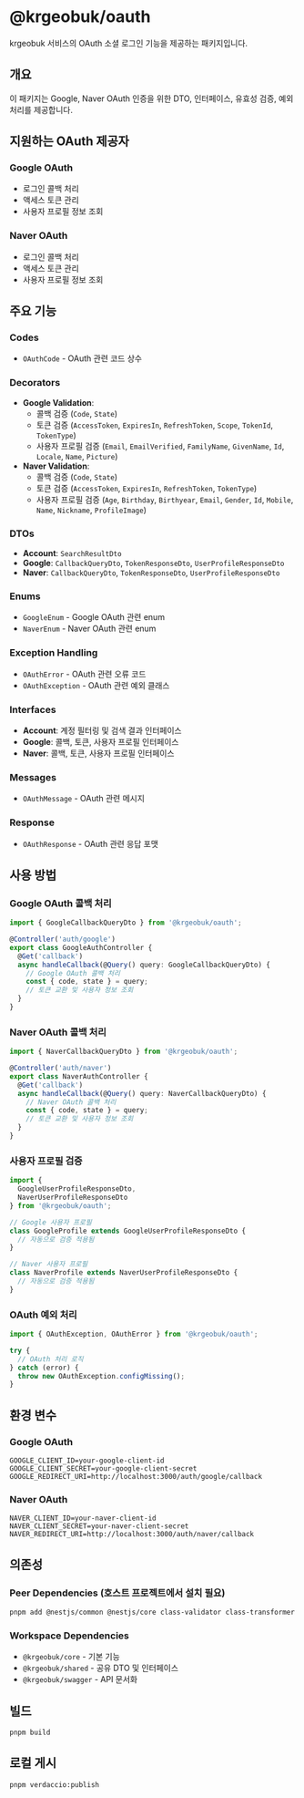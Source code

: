 # @krgeobuk/oauth

krgeobuk 서비스의 OAuth 소셜 로그인 기능을 제공하는 패키지입니다.

## 개요

이 패키지는 Google, Naver OAuth 인증을 위한 DTO, 인터페이스, 유효성 검증, 예외 처리를 제공합니다.

## 지원하는 OAuth 제공자

### Google OAuth
- 로그인 콜백 처리
- 액세스 토큰 관리
- 사용자 프로필 정보 조회

### Naver OAuth
- 로그인 콜백 처리
- 액세스 토큰 관리
- 사용자 프로필 정보 조회

## 주요 기능

### Codes
- `OAuthCode` - OAuth 관련 코드 상수

### Decorators
- **Google Validation**:
  - 콜백 검증 (`Code`, `State`)
  - 토큰 검증 (`AccessToken`, `ExpiresIn`, `RefreshToken`, `Scope`, `TokenId`, `TokenType`)
  - 사용자 프로필 검증 (`Email`, `EmailVerified`, `FamilyName`, `GivenName`, `Id`, `Locale`, `Name`, `Picture`)
- **Naver Validation**:
  - 콜백 검증 (`Code`, `State`)
  - 토큰 검증 (`AccessToken`, `ExpiresIn`, `RefreshToken`, `TokenType`)
  - 사용자 프로필 검증 (`Age`, `Birthday`, `Birthyear`, `Email`, `Gender`, `Id`, `Mobile`, `Name`, `Nickname`, `ProfileImage`)

### DTOs
- **Account**: `SearchResultDto`
- **Google**: `CallbackQueryDto`, `TokenResponseDto`, `UserProfileResponseDto`
- **Naver**: `CallbackQueryDto`, `TokenResponseDto`, `UserProfileResponseDto`

### Enums
- `GoogleEnum` - Google OAuth 관련 enum
- `NaverEnum` - Naver OAuth 관련 enum

### Exception Handling
- `OAuthError` - OAuth 관련 오류 코드
- `OAuthException` - OAuth 관련 예외 클래스

### Interfaces
- **Account**: 계정 필터링 및 검색 결과 인터페이스
- **Google**: 콜백, 토큰, 사용자 프로필 인터페이스
- **Naver**: 콜백, 토큰, 사용자 프로필 인터페이스

### Messages
- `OAuthMessage` - OAuth 관련 메시지

### Response
- `OAuthResponse` - OAuth 관련 응답 포맷

## 사용 방법

### Google OAuth 콜백 처리

```typescript
import { GoogleCallbackQueryDto } from '@krgeobuk/oauth';

@Controller('auth/google')
export class GoogleAuthController {
  @Get('callback')
  async handleCallback(@Query() query: GoogleCallbackQueryDto) {
    // Google OAuth 콜백 처리
    const { code, state } = query;
    // 토큰 교환 및 사용자 정보 조회
  }
}
```

### Naver OAuth 콜백 처리

```typescript
import { NaverCallbackQueryDto } from '@krgeobuk/oauth';

@Controller('auth/naver')
export class NaverAuthController {
  @Get('callback')
  async handleCallback(@Query() query: NaverCallbackQueryDto) {
    // Naver OAuth 콜백 처리
    const { code, state } = query;
    // 토큰 교환 및 사용자 정보 조회
  }
}
```

### 사용자 프로필 검증

```typescript
import { 
  GoogleUserProfileResponseDto,
  NaverUserProfileResponseDto 
} from '@krgeobuk/oauth';

// Google 사용자 프로필
class GoogleProfile extends GoogleUserProfileResponseDto {
  // 자동으로 검증 적용됨
}

// Naver 사용자 프로필
class NaverProfile extends NaverUserProfileResponseDto {
  // 자동으로 검증 적용됨
}
```

### OAuth 예외 처리

```typescript
import { OAuthException, OAuthError } from '@krgeobuk/oauth';

try {
  // OAuth 처리 로직
} catch (error) {
  throw new OAuthException.configMissing();
}
```

## 환경 변수

### Google OAuth
```env
GOOGLE_CLIENT_ID=your-google-client-id
GOOGLE_CLIENT_SECRET=your-google-client-secret
GOOGLE_REDIRECT_URI=http://localhost:3000/auth/google/callback
```

### Naver OAuth
```env
NAVER_CLIENT_ID=your-naver-client-id
NAVER_CLIENT_SECRET=your-naver-client-secret
NAVER_REDIRECT_URI=http://localhost:3000/auth/naver/callback
```

## 의존성

### Peer Dependencies (호스트 프로젝트에서 설치 필요)
```bash
pnpm add @nestjs/common @nestjs/core class-validator class-transformer typescript
```

### Workspace Dependencies
- `@krgeobuk/core` - 기본 기능
- `@krgeobuk/shared` - 공유 DTO 및 인터페이스
- `@krgeobuk/swagger` - API 문서화

## 빌드

```bash
pnpm build
```

## 로컬 게시

```bash
pnpm verdaccio:publish
```